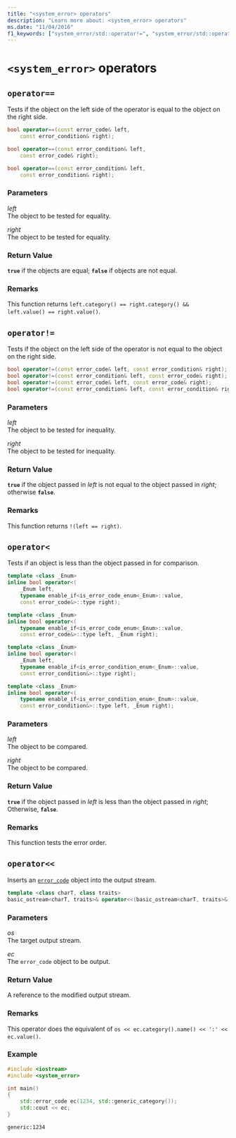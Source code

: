 ```yaml
---
title: "<system_error> operators"
description: "Learn more about: <system_error> operators"
ms.date: "11/04/2016"
f1_keywords: ["system_error/std::operator!=", "system_error/std::operator=="]
---
```

# `<system_error>` operators

## <a name="op_eq_eq"></a> `operator==`

Tests if the object on the left side of the operator is equal to the object on the right side.

```cpp
bool operator==(const error_code& left,
    const error_condition& right);

bool operator==(const error_condition& left,
    const error_code& right);

bool operator==(const error_condition& left,
    const error_condition& right);
```

### Parameters

*left*\
The object to be tested for equality.

*right*\
The object to be tested for equality.

### Return Value

**`true`** if the objects are equal; **`false`** if objects are not equal.

### Remarks

This function returns `left.category() == right.category() && left.value() == right.value()`.

## <a name="op_neq"></a> `operator!=`

Tests if the object on the left side of the operator is not equal to the object on the right side.

```cpp
bool operator!=(const error_code& left, const error_condition& right);
bool operator!=(const error_condition& left, const error_code& right);
bool operator!=(const error_code& left, const error_code& right);
bool operator!=(const error_condition& left, const error_condition& right);
```

### Parameters

*left*\
The object to be tested for inequality.

*right*\
The object to be tested for inequality.

### Return Value

**`true`** if the object passed in *left* is not equal to the object passed in *right*; otherwise **`false`**.

### Remarks

This function returns `!(left == right)`.

## <a name="op_lt"></a> `operator<`

Tests if an object is less than the object passed in for comparison.

```cpp
template <class _Enum>
inline bool operator<(
    _Enum left,
    typename enable_if<is_error_code_enum<_Enum>::value,
    const error_code&>::type right);

template <class _Enum>
inline bool operator<(
    typename enable_if<is_error_code_enum<_Enum>::value,
    const error_code&>::type left, _Enum right);

template <class _Enum>
inline bool operator<(
    _Enum left,
    typename enable_if<is_error_condition_enum<_Enum>::value,
    const error_condition&>::type right);

template <class _Enum>
inline bool operator<(
    typename enable_if<is_error_condition_enum<_Enum>::value,
    const error_condition&>::type left, _Enum right);
```

### Parameters

*left*\
The object to be compared.

*right*\
The object to be compared.

### Return Value

**`true`** if the object passed in *left* is less than the object passed in *right*; Otherwise, **`false`**.

### Remarks

This function tests the error order.

## <a name="op_ostream"></a> `operator<<`

Inserts an [`error_code`](error-code-class.md) object into the output stream.

```cpp
template <class charT, class traits>
basic_ostream<charT, traits>& operator<<(basic_ostream<charT, traits>& os, const error_code& ec);
```

### Parameters

*os*\
The target output stream.

*ec*\
The `error_code` object to be output.

### Return Value

A reference to the modified output stream.

### Remarks

This operator does the equivalent of `os << ec.category().name() << ':' << ec.value()`.

### Example

```cpp
#include <iostream>
#include <system_error>

int main()
{
    std::error_code ec(1234, std::generic_category());
    std::cout << ec;
}
```

```Output
generic:1234
```
